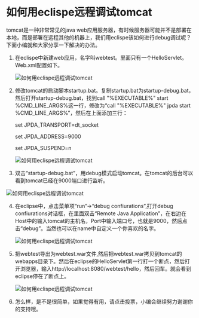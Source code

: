 # 如何用eclispe远程调试tomcat

tomcat是一种非常常见的java web应用服务器，有时候服务器可能并不是部署在本地，而是部署在远程其他的机器上，我们用eclispe该如何进行debug调试呢？下面小编就和大家分享一下解决的办法。

1. 在eclispe中新建web应用，名字叫webtest。里面只有一个HelloServlet。Web.xml配置如下。

   

   ![如何用eclispe远程调试tomcat](https://exp-picture.cdn.bcebos.com/92174dbbf82064fb7cef8c928e6104a354e96f78.jpg?x-bce-process=image%2Fresize%2Cm_lfit%2Cw_500%2Climit_1%2Fformat%2Cf_auto%2Fquality%2Cq_80)

2. 修改tomcat的启动脚本startup.bat。复制startup.bat为startup-debug.bat，然后打开startup-debug.bat，找到call "%EXECUTABLE%" start %CMD_LINE_ARGS%这一行，修改为“call "%EXECUTABLE%" jpda start %CMD_LINE_ARGS%”，然后在上面添加三行：

   set JPDA_TRANSPORT=dt_socket

   set JPDA_ADDRESS=9000

   set JPDA_SUSPEND=n

   

   ![如何用eclispe远程调试tomcat](https://exp-picture.cdn.bcebos.com/54a89daee8d7592a110b5dcb9f31dfb6336c6778.jpg?x-bce-process=image%2Fresize%2Cm_lfit%2Cw_500%2Climit_1%2Fformat%2Cf_auto%2Fquality%2Cq_80)

3.  双击“startup-debug.bat”，用debug模式启动tomcat。在tomcat的后台可以看到tomcat已经在9000端口进行监听。

   

   ![如何用eclispe远程调试tomcat](https://exp-picture.cdn.bcebos.com/def72c6c576699cffbb792d0a885e036e3915e78.jpg?x-bce-process=image%2Fresize%2Cm_lfit%2Cw_500%2Climit_1%2Fformat%2Cf_auto%2Fquality%2Cq_80)

4. 在eclipse中，点击菜单项“run”->“debug confiurations”,打开debug confiurations对话框，在里面双击“Remote Java Application”，在右边在Host中的输入tomcat的主机名，Port中输入端口号，也就是9000，然后点击“debug”。当然也可以在name中自定义一个你喜欢的名字。

   ![如何用eclispe远程调试tomcat](https://exp-picture.cdn.bcebos.com/22c4fe36e29147e8cc0484c1b603bbea3f865878.jpg?x-bce-process=image%2Fresize%2Cm_lfit%2Cw_500%2Climit_1%2Fformat%2Cf_auto%2Fquality%2Cq_80)

5. 把webtest导出为webtest.war文件,然后把webtest.war拷贝到tomcat的webapps目录下。然后在eclipse的HelloServlet第一行打一个断点，然后打开浏览器，输入http://localhost:8080/webtest/hello，然后回车。就会看到eclipse停在了断点上。

   

   ![如何用eclispe远程调试tomcat](https://exp-picture.cdn.bcebos.com/3fc72e486143d7d44fd4b9587da75f0f832b5078.jpg?x-bce-process=image%2Fresize%2Cm_lfit%2Cw_500%2Climit_1%2Fformat%2Cf_auto%2Fquality%2Cq_80)

6. 怎么样，是不是很简单，如果觉得有用，请点击投票，小编会继续努力谢谢你的支持哦。